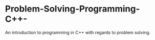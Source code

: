 # Problem-Solving-Programming-C++-
An introduction to programming in C++ with regards to problem solving.
